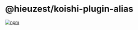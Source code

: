 # @hieuzest/koishi-plugin-alias

[![npm](https://img.shields.io/npm/v/@hieuzest/koishi-plugin-alias?style=flat-square)](https://www.npmjs.com/package/@hieuzest/koishi-plugin-alias)


